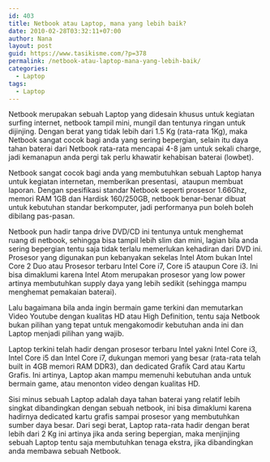 ```yaml
---
id: 403
title: Netbook atau Laptop, mana yang lebih baik?
date: 2010-02-28T03:32:11+07:00
author: Nana
layout: post
guid: https://www.tasikisme.com/?p=378
permalink: /netbook-atau-laptop-mana-yang-lebih-baik/
categories:
  - Laptop
tags:
  - Laptop
---
```

Netbook merupakan sebuah Laptop yang didesain khusus untuk kegiatan surfing internet, netbook tampil mini, mungil dan tentunya ringan untuk dijinjing. Dengan berat yang tidak lebih dari 1.5 Kg (rata-rata 1Kg), maka Netbook sangat cocok bagi anda yang sering bepergian, selain itu daya tahan baterai dari Netbook rata-rata mencapai 4-8 jam untuk sekali charge, jadi kemanapun anda pergi tak perlu khawatir kehabisan baterai (lowbet).

Netbook sangat cocok bagi anda yang membutuhkan sebuah Laptop hanya untuk kegiatan internetan, memberikan presentasi,  ataupun membuat laporan. Dengan spesifikasi standar Netbook seperti prosesor 1.66Ghz, memori RAM 1GB dan Hardisk 160/250GB, netbook benar-benar dibuat untuk kebutuhan standar berkomputer, jadi performanya pun boleh boleh dibilang pas-pasan.

Netbook pun hadir tanpa drive DVD/CD ini tentunya untuk menghemat ruang di netbook, sehingga bisa tampil lebih slim dan mini, lagian bila anda sering bepergian tentu saja tidak terlalu memerlukan kehadiran dari DVD ini. Prosesor yang digunakan pun kebanyakan sekelas Intel Atom bukan Intel Core 2 Duo atau Prosesor terbaru Intel Core i7, Core i5 ataupun Core i3. Ini bisa dimaklumi karena Intel Atom merupakan prosesor yang low power artinya membutuhkan supply daya yang lebih sedikit (sehingga mampu menghemat pemakaian baterai).

Lalu bagaimana bila anda ingin bermain game terkini dan memutarkan Video Youtube dengan kualitas HD atau High Definition, tentu saja Netbook bukan pilihan yang tepat untuk mengakomodir kebutuhan anda ini dan Laptop menjadi pilihan yang wajib.

Laptop terkini telah hadir dengan prosesor terbaru Intel yakni Intel Core i3, Intel Core i5 dan Intel Core i7, dukungan memori yang besar (rata-rata telah built in 4GB memori RAM DDR3), dan dedicated Grafik Card atau Kartu Grafis. Ini artinya, Laptop akan mampu memenuhi kebutuhan anda untuk bermain game, atau menonton video dengan kualitas HD.

Sisi minus sebuah Laptop adalah daya tahan baterai yang relatif lebih singkat dibandingkan dengan sebuah netbook, ini bisa dimaklumi karena hadirnya dedicated kartu grafis sampai prosesor yang membutuhkan sumber daya besar. Dari segi berat, Laptop rata-rata hadir dengan berat lebih dari 2 Kg ini artinya jika anda sering bepergian, maka menjinjing sebuah Laptop tentu saja membutuhkan tenaga ekstra, jika dibandingkan anda membawa sebuah Netbook.